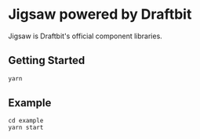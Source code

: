 # Jigsaw powered by Draftbit

Jigsaw is Draftbit's official component libraries.

## Getting Started

```sh
yarn
```

## Example

```
cd example
yarn start
```

